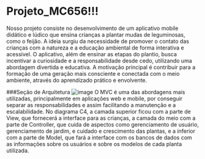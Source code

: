 # Projeto_MC656!!!
Nosso projeto consiste no desenvolvimento de um aplicativo mobile didático e lúdico que ensina crianças a plantar mudas de leguminosas, como o feijão. A ideia surgiu da necessidade de promover o contato das crianças com a natureza e a educação ambiental de forma interativa e acessível. O aplicativo, além de ensinar as etapas do plantio, busca incentivar a curiosidade e a responsabilidade desde cedo, utilizando uma abordagem divertida e educativa. A motivação principal é contribuir para a formação de uma geração mais consciente e conectada com o meio ambiente, através do aprendizado prático e envolvente.

###Seção de Arquitetura
![image](https://github.com/user-attachments/assets/e47ea121-3cc4-46e9-9db0-651b38638a23)
O MVC é uma das abordagens mais utilizadas, principalmente em aplicações web e mobile, por conseguir separar as responsabilidades e assim facilitando a manutenção e a escalabilidade.
No diagrama C4, a camada superior ficou com a parte de View, que fornecerá a interface para as crianças, a camada do meio com a parte de Controller, que cuida de aspectos como gerenciamento de usuário, gerenciamento de jardim, e cuidado e crescimento das plantas, e a inferior com a parte de Model, que fará a interface com os bancos de dados com as informações sobre os usuários e sobre os modelos de cada planta utilizada.
